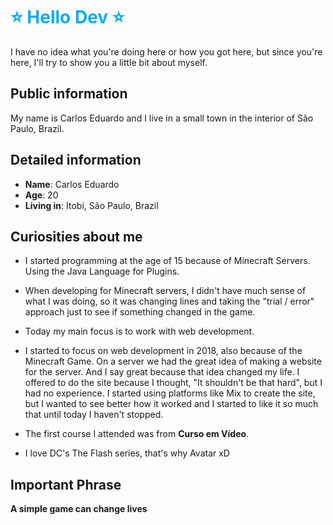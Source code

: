 
<h1 style='color: #03adfc; font-weight: bold;'>⭐ Hello Dev ⭐</h1>

I have no idea what you're doing here or how you got here, but since you're here, I'll try to show you a little bit about myself.

## Public information

My name is Carlos Eduardo and I live in a small town in the interior of São Paulo, Brazil.

## Detailed information

* **Name**: Carlos Eduardo
* **Age**: 20
* **Living in**: Itobi, São Paulo, Brazil

## Curiosities about me

* I started programming at the age of 15 because of Minecraft Servers. Using the Java Language for Plugins.

* When developing for Minecraft servers, I didn't have much sense of what I was doing, so it was changing lines and taking the "trial / error" approach just to see if something changed in the game.

* Today my main focus is to work with web development. 

* I started to focus on web development in 2018, also because of the Minecraft Game. On a server we had the great idea of ​​making a website for the server. And I say great because that idea changed my life. I offered to do the site because I thought, "It shouldn't be that hard", but I had no experience. I started using platforms like Mix to create the site, but I wanted to see better how it worked and I started to like it so much that until today I haven't stopped.

* The first course I attended was from **Curso em Vídeo**.

* I love DC's The Flash series, that's why Avatar xD

## Important Phrase
**A simple game can change lives**
